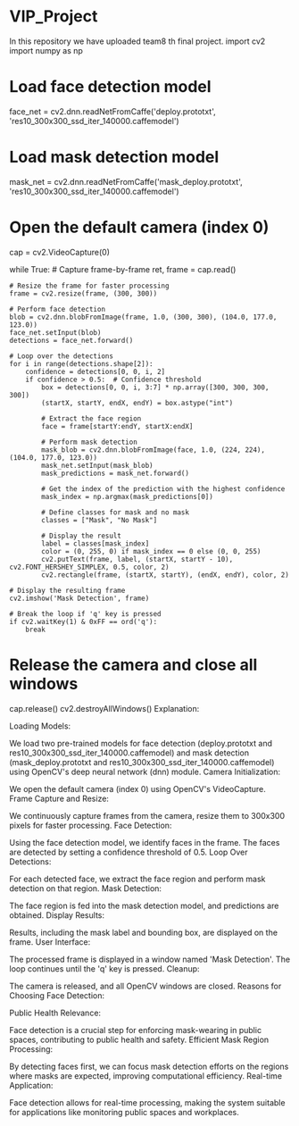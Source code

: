 # VIP_Project
In this repository we have uploaded team8 th final project.
import cv2
import numpy as np

# Load face detection model
face_net = cv2.dnn.readNetFromCaffe('deploy.prototxt', 'res10_300x300_ssd_iter_140000.caffemodel')

# Load mask detection model
mask_net = cv2.dnn.readNetFromCaffe('mask_deploy.prototxt', 'res10_300x300_ssd_iter_140000.caffemodel')

# Open the default camera (index 0)
cap = cv2.VideoCapture(0)

while True:
    # Capture frame-by-frame
    ret, frame = cap.read()

    # Resize the frame for faster processing
    frame = cv2.resize(frame, (300, 300))

    # Perform face detection
    blob = cv2.dnn.blobFromImage(frame, 1.0, (300, 300), (104.0, 177.0, 123.0))
    face_net.setInput(blob)
    detections = face_net.forward()

    # Loop over the detections
    for i in range(detections.shape[2]):
        confidence = detections[0, 0, i, 2]
        if confidence > 0.5:  # Confidence threshold
            box = detections[0, 0, i, 3:7] * np.array([300, 300, 300, 300])
            (startX, startY, endX, endY) = box.astype("int")

            # Extract the face region
            face = frame[startY:endY, startX:endX]

            # Perform mask detection
            mask_blob = cv2.dnn.blobFromImage(face, 1.0, (224, 224), (104.0, 177.0, 123.0))
            mask_net.setInput(mask_blob)
            mask_predictions = mask_net.forward()

            # Get the index of the prediction with the highest confidence
            mask_index = np.argmax(mask_predictions[0])

            # Define classes for mask and no mask
            classes = ["Mask", "No Mask"]

            # Display the result
            label = classes[mask_index]
            color = (0, 255, 0) if mask_index == 0 else (0, 0, 255)
            cv2.putText(frame, label, (startX, startY - 10), cv2.FONT_HERSHEY_SIMPLEX, 0.5, color, 2)
            cv2.rectangle(frame, (startX, startY), (endX, endY), color, 2)

    # Display the resulting frame
    cv2.imshow('Mask Detection', frame)

    # Break the loop if 'q' key is pressed
    if cv2.waitKey(1) & 0xFF == ord('q'):
        break

# Release the camera and close all windows
cap.release()
cv2.destroyAllWindows()
Explanation:

Loading Models:

We load two pre-trained models for face detection (deploy.prototxt and res10_300x300_ssd_iter_140000.caffemodel) and mask detection (mask_deploy.prototxt and res10_300x300_ssd_iter_140000.caffemodel) using OpenCV's deep neural network (dnn) module.
Camera Initialization:

We open the default camera (index 0) using OpenCV's VideoCapture.
Frame Capture and Resize:

We continuously capture frames from the camera, resize them to 300x300 pixels for faster processing.
Face Detection:

Using the face detection model, we identify faces in the frame. The faces are detected by setting a confidence threshold of 0.5.
Loop Over Detections:

For each detected face, we extract the face region and perform mask detection on that region.
Mask Detection:

The face region is fed into the mask detection model, and predictions are obtained.
Display Results:

Results, including the mask label and bounding box, are displayed on the frame.
User Interface:

The processed frame is displayed in a window named 'Mask Detection'. The loop continues until the 'q' key is pressed.
Cleanup:

The camera is released, and all OpenCV windows are closed.
Reasons for Choosing Face Detection:

Public Health Relevance:

Face detection is a crucial step for enforcing mask-wearing in public spaces, contributing to public health and safety.
Efficient Mask Region Processing:

By detecting faces first, we can focus mask detection efforts on the regions where masks are expected, improving computational efficiency.
Real-time Application:

Face detection allows for real-time processing, making the system suitable for applications like monitoring public spaces and workplaces.
